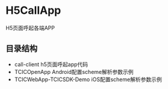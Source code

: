 # H5CallApp
H5页面呼起各端APP

## 目录结构  
- call-client h5页面呼起app代码  
- TCICOpenApp Android配置scheme解析参数示例  
- TCICWebApp-TCICSDK-Demo  iOS配置scheme解析参数示例
